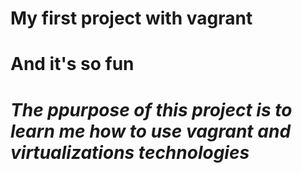 # My first project with vagrant 
# And it's so fun 
# *The ppurpose of this project is to learn me how to use vagrant and virtualizations technologies* 
